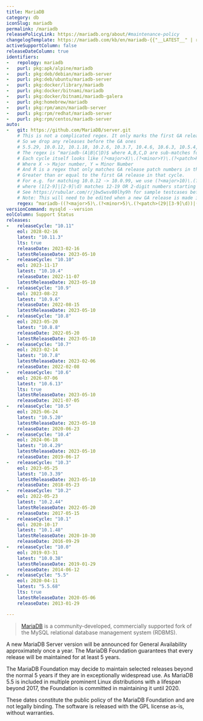 ```yaml
---
title: MariaDB
category: db
iconSlug: mariadb
permalink: /mariadb
releasePolicyLink: https://mariadb.org/about/#maintenance-policy
changelogTemplate: https://mariadb.com/kb/en/mariadb-{{"__LATEST__" | replace:'.','-'}}-changelog/
activeSupportColumn: false
releaseDateColumn: true
identifiers:
-   repology: mariadb
-   purl: pkg:apk/alpine/mariadb
-   purl: pkg:deb/debian/mariadb-server
-   purl: pkg:deb/ubuntu/mariadb-server
-   purl: pkg:docker/library/mariadb
-   purl: pkg:docker/bitnami/mariadb
-   purl: pkg:docker/bitnami/mariadb-galera
-   purl: pkg:homebrew/mariadb
-   purl: pkg:rpm/amzn/mariadb-server
-   purl: pkg:rpm/redhat/mariadb-server
-   purl: pkg:rpm/centos/mariadb-server
auto:
-   git: https://github.com/MariaDB/server.git
    # This is not a complicated regex. It only marks the first GA release in each release cycle
    # So we drop any releases before the GA ones
    # 5.5.29, 10.0.12, 10.1.18, 10.2.6, 10.3.7, 10.4.6, 10.6.3, 10.5.4, 10.7.2
    # The regex is ^mariadb-(A|B|C|D)$ where A,B,C,D are sub-matches for each of the cycles
    # Each cycle itself looks like (?<major>X)\.(?<minor>Y)\.(?<patch>R)
    # Where X -> Major number, Y = Minor Number
    # And R is a regex that only matches GA release patch numbers in that cycle. ie
    # Greater than or equal to the first GA release in that cycle.
    # For e.g. for matching 10.0.12 -> 10.0.99, we use (?<major>10)\.(?<minor>0)\.(?<patch>(1[2-9]|[2-9]\d))
    # where (1[2-9]|[2-9]\d) matches 12-19 OR 2-digit numbers starting from 2-9 (ie 20-99)
    # See https://rubular.com/r/jbw5wsv80lhy9h for sample testcases before you edit.
    # Note: This will need to be edited when a new GA release is made in a new release cycle
    regex: ^mariadb-((?<major>5)\.(?<minor>5)\.(?<patch>(29|[3-9]\d))|(?<major>10)\.(?<minor>0)\.(?<patch>(1[2-9]|[2-9]\d))|(?<major>10)\.(?<minor>1)\.(?<patch>(1[8-9]|[2-9]\d))|(?<major>10)\.(?<minor>2)\.(?<patch>([6-9]|\d{2}))|(?<major>10)\.(?<minor>3)\.(?<patch>([7-9]|\d{2}))|(?<major>10)\.(?<minor>4)\.(?<patch>([6-9]|\d{2}))|(?<major>10)\.(?<minor>5)\.(?<patch>([4-9]|\d{2}))|(?<major>10)\.(?<minor>6)\.(?<patch>([3-9]|\d{2}))|(?<major>10)\.(?<minor>7)\.(?<patch>([2-9]|\d{2}))|(?<major>10)\.(?<minor>8)\.(?<patch>([3-9]|\d{2}))|(?<major>10)\.(?<minor>9)\.(?<patch>([2-9]|\d{2}))|(?<major>10)\.(?<minor>10)\.(?<patch>([2-9]|\d{2}))|(?<major>10)\.(?<minor>11)\.(?<patch>([2-9]|\d{2})))$
versionCommand: mysqld --version
eolColumn: Support Status
releases:
-   releaseCycle: "10.11"
    eol: 2028-02-16
    latest: "10.11.3"
    lts: true
    releaseDate: 2023-02-16
    latestReleaseDate: 2023-05-10
-   releaseCycle: "10.10"
    eol: 2023-11-17
    latest: "10.10.4"
    releaseDate: 2022-11-07
    latestReleaseDate: 2023-05-10
-   releaseCycle: "10.9"
    eol: 2023-08-22
    latest: "10.9.6"
    releaseDate: 2022-08-15
    latestReleaseDate: 2023-05-10
-   releaseCycle: "10.8"
    eol: 2023-05-20
    latest: "10.8.8"
    releaseDate: 2022-05-20
    latestReleaseDate: 2023-05-10
-   releaseCycle: "10.7"
    eol: 2023-02-14
    latest: "10.7.8"
    latestReleaseDate: 2023-02-06
    releaseDate: 2022-02-08
-   releaseCycle: "10.6"
    eol: 2026-07-06
    latest: "10.6.13"
    lts: true
    latestReleaseDate: 2023-05-10
    releaseDate: 2021-07-05
-   releaseCycle: "10.5"
    eol: 2025-06-24
    latest: "10.5.20"
    latestReleaseDate: 2023-05-10
    releaseDate: 2020-06-23
-   releaseCycle: "10.4"
    eol: 2024-06-18
    latest: "10.4.29"
    latestReleaseDate: 2023-05-10
    releaseDate: 2019-06-17
-   releaseCycle: "10.3"
    eol: 2023-05-25
    latest: "10.3.39"
    latestReleaseDate: 2023-05-10
    releaseDate: 2018-05-23
-   releaseCycle: "10.2"
    eol: 2022-05-23
    latest: "10.2.44"
    latestReleaseDate: 2022-05-20
    releaseDate: 2017-05-15
-   releaseCycle: "10.1"
    eol: 2020-10-17
    latest: "10.1.48"
    latestReleaseDate: 2020-10-30
    releaseDate: 2016-09-29
-   releaseCycle: "10.0"
    eol: 2019-03-31
    latest: "10.0.38"
    latestReleaseDate: 2019-01-29
    releaseDate: 2014-06-12
-   releaseCycle: "5.5"
    eol: 2020-04-11
    latest: "5.5.68"
    lts: true
    latestReleaseDate: 2020-05-06
    releaseDate: 2013-01-29

---
```


> [MariaDB](https://mariadb.org/about/) is a community-developed, commercially supported fork of the MySQL relational database management system (RDBMS).

A new MariaDB Server version will be announced for General Availability approximately once a year. The MariaDB Foundation guarantees that every release will be maintained for at least 5 years.

The MariaDB Foundation may decide to maintain selected releases beyond the normal 5 years if they are in exceptionally widespread use. As MariaDB 5.5 is included in multiple prominent Linux distributions with a lifespan beyond 2017, the Foundation is committed in maintaining it until 2020.

These dates constitute the public policy of the MariaDB Foundation and are not legally binding. The software is released with the GPL license as-is, without warranties.
